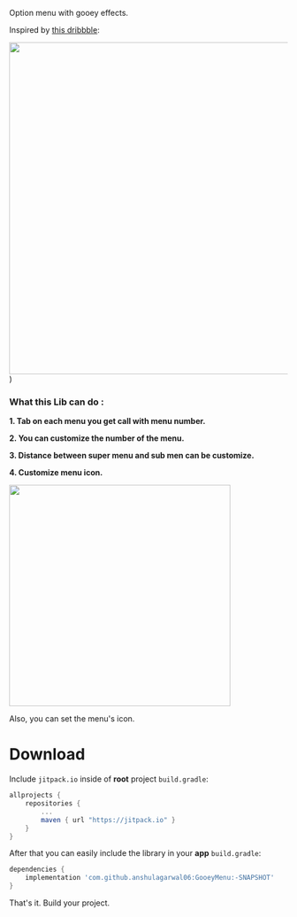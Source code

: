 Option menu with gooey effects.

Inspired by [this dribbble](https://dribbble.com/shots/1936758-GIF-of-the-Tap-Bar-Concept):

<img src="dribble.gif" width="600">)

### What this Lib can do :

**1. Tab on each menu you get call with menu number.**

**2. You can customize the number of the menu.**

**3. Distance between super menu and sub men can be customize.**

**4. Customize menu icon.**

<img src="gooeyeffect.gif" width="400">

Also, you can set the menu's icon.

# Download

Include `jitpack.io` inside of **root** project `build.gradle`:

```gradle
allprojects {
	repositories {
		...
		maven { url "https://jitpack.io" }
	}
}
```

After that you can easily include the library in your **app** `build.gradle`:

```gradle
dependencies {
	implementation 'com.github.anshulagarwal06:GooeyMenu:-SNAPSHOT'
}
```

That's it. Build your project.
